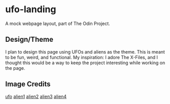 # ufo-landing
A mock webpage layout, part of The Odin Project.

## Design/Theme

I plan to design this page using UFOs and aliens as the theme. This is meant to be fun, weird, and functional. My inspiration: I adore The X-Files, and I thought this would be a way to keep the project interesting while working on the page.

## Image Credits

[ufo](https://unsplash.com/photos/HWQXIYbs8PM)
[alien1](https://pixabay.com/vectors/alien-greeting-hello-long-life-1292972/)
[alien2](https://pixabay.com/vectors/alien-daily-drawing-green-head-1296189/)
[alien3](https://pixabay.com/illustrations/alien-et-extraterrestrial-space-1534979/)
[alien4](https://pixabay.com/vectors/alien-astronaut-space-fantasy-man-4883391/)
